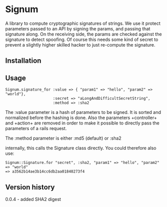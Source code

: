 Signum
======

A library to compute cryptographic signatures of strings. We use it protect
parameters passed to an API by signing the params, and passing that signature
along. On the receiving side, the params are checked against the signature to
detect spoofing. Of course this needs some kind of secret to prevent a slightly
higher skilled hacker to just re-compute the signature.

Installation
------------

Usage
-----

    Signum.signature_for :value => { "param1" => "hello", "param2" => "world"},
                         :secret => "aLongAndDifficultSecretString",
                         :method => :sha2

The :value parameter is a hash of parameters to be signed. It is sorted and normalized
before the hashing is done. Also the parameters +controller+ and +action+ are removed
in order to make it possible to directly pass the parameters of a rails request.

The :method parameter is either :md5 (default) or :sha2

internally, this calls the Signature class directly. You could therefore also
use:

    Signum::Signature.for "secret", :sha2, "param1" => "hello", "param2" => "world"
    => a3562b14ae3b14cc6db2aa01840273f4

Version history
---------------

0.0.4 - added SHA2 digest